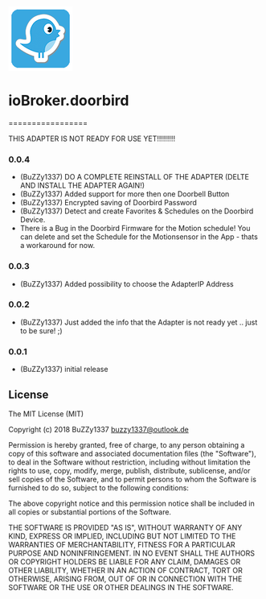 ![Logo](admin/doorbird.png)
# ioBroker.doorbird
=================


THIS ADAPTER IS NOT READY FOR USE YET!!!!!!!!!

### 0.0.4
* (BuZZy1337) DO A COMPLETE REINSTALL OF THE ADAPTER (DELTE AND INSTALL THE ADAPTER AGAIN!)
* (BuZZy1337) Added support for more then one Doorbell Button
* (BuZZy1337) Encrypted saving of Doorbird Password
* (BuZZy1337) Detect and create Favorites & Schedules on the Doorbird Device.
* There is a Bug in the Doorbird Firmware for the Motion schedule! You can delete and set the Schedule for the Motionsensor in the App - thats a workaround for now.

### 0.0.3
* (BuZZy1337) Added possibility to choose the AdapterIP Address

### 0.0.2
* (BuZZy1337) Just added the info that the Adapter is not ready yet .. just to be sure! ;)

### 0.0.1
* (BuZZy1337) initial release

## License
The MIT License (MIT)

Copyright (c) 2018 BuZZy1337 <buzzy1337@outlook.de>

Permission is hereby granted, free of charge, to any person obtaining a copy
of this software and associated documentation files (the "Software"), to deal
in the Software without restriction, including without limitation the rights
to use, copy, modify, merge, publish, distribute, sublicense, and/or sell
copies of the Software, and to permit persons to whom the Software is
furnished to do so, subject to the following conditions:

The above copyright notice and this permission notice shall be included in
all copies or substantial portions of the Software.

THE SOFTWARE IS PROVIDED "AS IS", WITHOUT WARRANTY OF ANY KIND, EXPRESS OR
IMPLIED, INCLUDING BUT NOT LIMITED TO THE WARRANTIES OF MERCHANTABILITY,
FITNESS FOR A PARTICULAR PURPOSE AND NONINFRINGEMENT. IN NO EVENT SHALL THE
AUTHORS OR COPYRIGHT HOLDERS BE LIABLE FOR ANY CLAIM, DAMAGES OR OTHER
LIABILITY, WHETHER IN AN ACTION OF CONTRACT, TORT OR OTHERWISE, ARISING FROM,
OUT OF OR IN CONNECTION WITH THE SOFTWARE OR THE USE OR OTHER DEALINGS IN
THE SOFTWARE.
